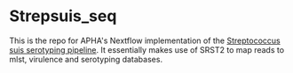 # Strepsuis_seq

This is the repo for APHA's Nextflow implementation of the [Streptococcus suis serotyping pipeline](https://github.com/streplab/SsuisSerotyping_pipeline).  It essentially makes use of SRST2 to map reads to mlst, virulence and serotyping databases.
